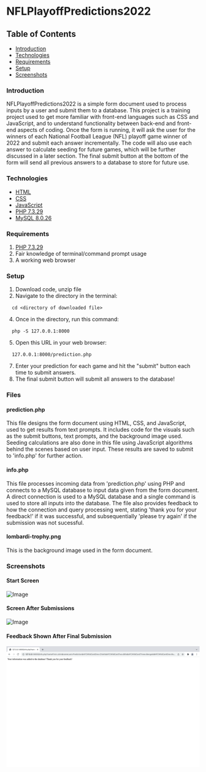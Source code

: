 # NFLPlayoffPredictions2022

## Table of Contents
* [Introduction](#Introduction)
* [Technologies](#Technologies)
* [Requirements](#Requirements)
* [Setup](#Setup)
* [Screenshots](#Screenshots)

### Introduction

NFLPlayoffPredictions2022 is a simple form document used to process inputs by a user and submit them to a database. This project is a training project used to get more familiar with front-end languages such as CSS and JavaScript, and to understand functionality between back-end and front-end aspects of coding. Once the form is running, it will ask the user for the winners of each National Football League (NFL) playoff game winner of 2022 and submit each answer incrementally. The code will also use each answer to calculate seeding for future games, which will be further discussed in a later section. The final submit button at the bottom of the form will send all previous answers to a database to store for future use. 

### Technologies
* [HTML](https://html.com)
* [CSS](https://developer.mozilla.org/en-US/docs/Web/CSS)
* [JavaScript](https://www.javascript.com)
* [PHP 7.3.29](https://www.php.net/releases)
* [MySQL 8.0.26](https://www.mysql.com)
  

### Requirements
1. [PHP 7.3.29](https://www.php.net/releases)
2. Fair knowledge of terminal/command prompt usage
3. A working web browser

### Setup

1. Download code, unzip file
2. Navigate to the directory in the terminal:
```
  cd <directory of downloaded file>
```
4. Once in the directory, run this command: 
```
  php -S 127.0.0.1:8000
```
5. Open this URL in your web browser:
```
  127.0.0.1:8000/prediction.php
```
7. Enter your prediction for each game and hit the "submit" button each time to submit answers.
8. The final submit button will submit all answers to the database!

### Files

#### prediction.php

This file designs the form document using HTML, CSS, and JavaScript, used to get results from text prompts. It includes code for the visuals such as the submit buttons, text prompts, and the background image used. Seeding calculations are also done in this file using JavaScript algorithms behind the scenes based on user input. These results are saved to submit to 'info.php' for further action.

#### info.php

This file processes incoming data from 'prediction.php' using PHP and connects to a MySQL database to input data given from the form document. A direct connection is used to a MySQL database and a single command is used to store all inputs into the database. The file also provides feedback to how the connection and query processing went, stating 'thank you for your feedback!' if it was successful, and subsequentially 'please try again' if the submission was not sucessful.  

#### lombardi-trophy.png

This is the background image used in the form document.

### Screenshots

#### Start Screen

![Image](https://github.com/tylervalentine/NFLPlayoffPredictions2022/blob/main/screenshots/StartScreen.png)

#### Screen After Submissions

![Image](https://github.com/tylervalentine/NFLPlayoffPredictions2022/blob/main/screenshots/FormsFilled.png)

#### Feedback Shown After Final Submission

![Image](https://github.com/tylervalentine/NFLPlayoffPredictions2022/blob/main/screenshots/EndFeedback.png)




